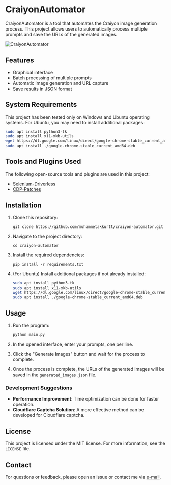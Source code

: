 # CraiyonAutomator

CraiyonAutomator is a tool that automates the Craiyon image generation process. This project allows users to automatically process multiple prompts and save the URLs of the generated images.

![CraiyonAutomator](https://github.com/user-attachments/assets/0505eba7-a1c9-44e1-a676-962eec1568c9)

## Features

- Graphical interface
- Batch processing of multiple prompts
- Automatic image generation and URL capture
- Save results in JSON format

## System Requirements

This project has been tested only on Windows and Ubuntu operating systems.
For Ubuntu, you may need to install additional packages:
```bash
sudo apt install python3-tk
sudo apt install x11-xkb-utils
wget https://dl.google.com/linux/direct/google-chrome-stable_current_amd64.deb
sudo apt install ./google-chrome-stable_current_amd64.deb
```

## Tools and Plugins Used

The following open-source tools and plugins are used in this project:

- [Selenium-Driverless](https://github.com/kaliiiiiiiiii/Selenium-Driverless)
- [CDP-Patches](https://github.com/Kaliiiiiiiiii-Vinyzu/CDP-Patches)

## Installation

1. Clone this repository:
   ```
   git clone https://github.com/muhammetakkurtt/craiyon-automator.git
   ```

2. Navigate to the project directory:
   ```
   cd craiyon-automator
   ```

3. Install the required dependencies:
   ```
   pip install -r requirements.txt
   ```
4. (For Ubuntu) Install additional packages if not already installed:
   ```bash
   sudo apt install python3-tk
   sudo apt install x11-xkb-utils
   wget https://dl.google.com/linux/direct/google-chrome-stable_current_amd64.deb
   sudo apt install ./google-chrome-stable_current_amd64.deb
   ```


## Usage

1. Run the program:
   ```
   python main.py
   ```

2. In the opened interface, enter your prompts, one per line.

3. Click the "Generate Images" button and wait for the process to complete.

4. Once the process is complete, the URLs of the generated images will be saved in the `generated_images.json` file.

### Development Suggestions

- **Performance Improvement**: Time optimization can be done for faster operation.
- **Cloudflare Captcha Solution**: A more effective method can be developed for Cloudflare captcha.

## License

This project is licensed under the MIT license. For more information, see the `LICENSE` file.

## Contact

For questions or feedback, please open an issue or contact me via [e-mail](mailto:muhammetakkurtt@icloud.com).
